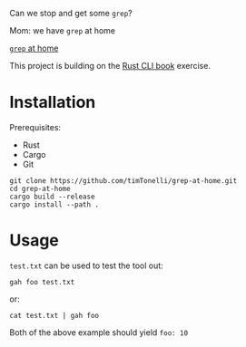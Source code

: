 Can we stop and get some `grep`?

Mom: we have `grep` at home

[`grep` at home](https://github.com/timTonelli/grep-at-home)

This project is building on the [Rust CLI book](https://rust-cli.github.io/book/) exercise.

# Installation

Prerequisites:
* Rust
* Cargo
* Git

```shell copy
git clone https://github.com/timTonelli/grep-at-home.git
cd grep-at-home
cargo build --release
cargo install --path .
```

# Usage

`test.txt` can be used to test the tool out:

```shell copy
gah foo test.txt
```

or:

```shell copy
cat test.txt | gah foo
```

Both of the above example should yield `foo: 10`
